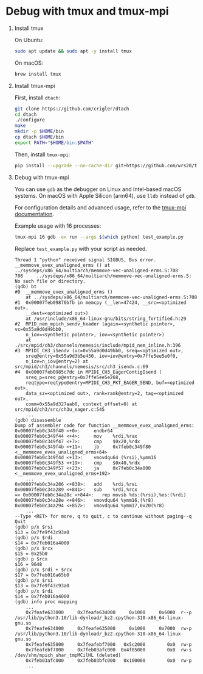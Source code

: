 # Debug with tmux and tmux-mpi

1. Install tmux

    On Ubuntu:
    ```bash
    sudo apt update && sudo apt -y install tmux
    ```

    On macOS:
    ```bash
    brew install tmux
    ```

2. Install tmux-mpi

    First, install `dtach`:

    ```bash
    git clone https://github.com/crigler/dtach
    cd dtach
    ./configure
    make
    mkdir -p $HOME/bin
    cp dtach $HOME/bin
    export PATH="$HOME/bin:$PATH"
    ```

    Then, install `tmux-mpi`:

    ```bash
    pip install --upgrade --no-cache-dir git+https://github.com/wrs20/tmux-mpi@master
    ```

3. Debug with tmux-mpi

    You can use `gdb` as the debugger on Linux and Intel-based macOS systems. On macOS with Apple Silicon (arm64), use `lldb` instead of `gdb`.

    For configuration details and advanced usage, refer to the [tmux-mpi documentation](https://github.com/wrs20/tmux-mpi?tab=readme-ov-file#configuration).

    Example usage with 16 processes:

    ```bash
    tmux-mpi 16 gdb -ex run --args $(which python) test_example.py
    ```

    Replace `test_example.py` with your script as needed.


    ```console
    Thread 1 "python" received signal SIGBUS, Bus error.
    __memmove_evex_unaligned_erms () at ../sysdeps/x86_64/multiarch/memmove-vec-unaligned-erms.S:708
    708     ../sysdeps/x86_64/multiarch/memmove-vec-unaligned-erms.S: No such file or directory.
    (gdb) bt
    #0  __memmove_evex_unaligned_erms ()
        at ../sysdeps/x86_64/multiarch/memmove-vec-unaligned-erms.S:708
    #1  0x00007feb09870bfb in memcpy (__len=47424, __src=<optimized out>,
        __dest=<optimized out>)
        at /usr/include/x86_64-linux-gnu/bits/string_fortified.h:29
    #2  MPID_nem_mpich_sendv_header (again=<synthetic pointer>, vc=0x55a9d0d49bb0,
        n_iov=<synthetic pointer>, iov=<synthetic pointer>)
        at ./src/mpid/ch3/channels/nemesis/include/mpid_nem_inline.h:396
    #3  MPIDI_CH3_iSendv (vc=0x55a9d0d49bb0, sreq=<optimized out>,
        sreq@entry=0x55a9d3b5e430, iov=iov@entry=0x7ffe5ee5e0f0,
        n_iov=n_iov@entry=2) at src/mpid/ch3/channels/nemesis/src/ch3_isendv.c:69
    #4  0x00007feb0985c7dc in MPIDI_CH3_EagerContigIsend (
        sreq_p=sreq_p@entry=0x7ffe5ee5e268,
        reqtype=reqtype@entry=MPIDI_CH3_PKT_EAGER_SEND, buf=<optimized out>,
        data_sz=<optimized out>, rank=rank@entry=2, tag=<optimized out>,
        comm=0x55a9d327aab0, context_offset=0) at src/mpid/ch3/src/ch3u_eager.c:545
        ...
    (gdb) disassemble
    Dump of assembler code for function __memmove_evex_unaligned_erms:
    0x00007feb0c349f40 <+0>:     endbr64
    0x00007feb0c349f44 <+4>:     mov    %rdi,%rax
    0x00007feb0c349f47 <+7>:     cmp    $0x20,%rdx
    0x00007feb0c349f4b <+11>:    jb     0x7feb0c349f80 <__memmove_evex_unaligned_erms+64>
    0x00007feb0c349f4d <+13>:    vmovdqu64 (%rsi),%ymm16
    0x00007feb0c349f53 <+19>:    cmp    $0x40,%rdx
    0x00007feb0c349f57 <+23>:    ja     0x7feb0c34a000 <__memmove_evex_unaligned_erms+192>
        ...
    0x00007feb0c34a286 <+838>:   add    %rdi,%rsi
    0x00007feb0c34a289 <+841>:   sub    %rdi,%rcx
    => 0x00007feb0c34a28c <+844>:   rep movsb %ds:(%rsi),%es:(%rdi)
    0x00007feb0c34a28e <+846>:   vmovdqu64 %ymm16,(%r8)
    0x00007feb0c34a294 <+852>:   vmovdqu64 %ymm17,0x20(%r8)
        ...
    --Type <RET> for more, q to quit, c to continue without paging--q
    Quit
    (gdb) p/x $rsi
    $13 = 0x7fe9f43c93a0
    (gdb) p/x $rdi
    $14 = 0x7feb016a4000
    (gdb) p/x $rcx
    $15 = 0x25b0
    (gdb) p $rcx
    $16 = 9648
    (gdb) p/x $rdi + $rcx
    $17 = 0x7feb016a65b0
    (gdb) p/x $rsi
    $13 = 0x7fe9f43c93a0
    (gdb) p/x $rdi
    $14 = 0x7feb016a4000
    (gdb) info proc mapping
        ...
        0x7feafe633000     0x7feafe634000     0x1000     0x6000  r--p   /usr/lib/python3.10/lib-dynload/_bz2.cpython-310-x86_64-linux-gnu.so
        0x7feafe634000     0x7feafe635000     0x1000     0x7000  rw-p   /usr/lib/python3.10/lib-dynload/_bz2.cpython-310-x86_64-linux-gnu.so
        0x7feafe635000     0x7feafebf7000   0x5c2000        0x0  rw-p
        0x7feafebf7000     0x7feb03afc000  0x4f05000        0x0  rw-s   /dev/shm/mpich_shar_tmpMCilHL (deleted)
        0x7feb03afc000     0x7feb03bfc000   0x100000        0x0  rw-p
        ...
    ```
